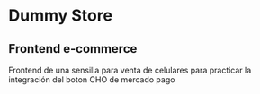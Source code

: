 # Dummy Store

## Frontend e-commerce

Frontend de una sensilla para venta de celulares para practicar la integración del boton CHO de mercado pago